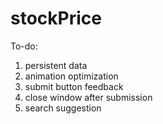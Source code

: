 # stockPrice
To-do:
1. persistent data
2. animation optimization
3. submit button feedback
4. close window after submission
5. search suggestion

 

